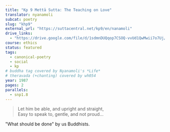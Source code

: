 ```yaml
---
title: "Kp 9 Mettā Sutta: The Teaching on Love"
translator: nyanamoli
subcat: poetry
slug: "khp9"
external_url: "https://suttacentral.net/kp9/en/nanamoli"
drive_links:
  - "https://drive.google.com/file/d/1sdmnDUQqop7CSOQ-vvUd1QwMwii7o7Uj/view?usp=drivesdk"
course: ethics
status: featured
tags:
  - canonical-poetry
  - social
  - kp
# buddha tag covered by Nyanamoli's *Life*
# theravada (+chanting) covered by wh054
year: 1987
pages: 2
parallels:
  - snp1.8
---
```


> Let him be able, and upright and straight,  
Easy to speak to, gentle, and not proud...

"What should be done" by us Buddhists.
